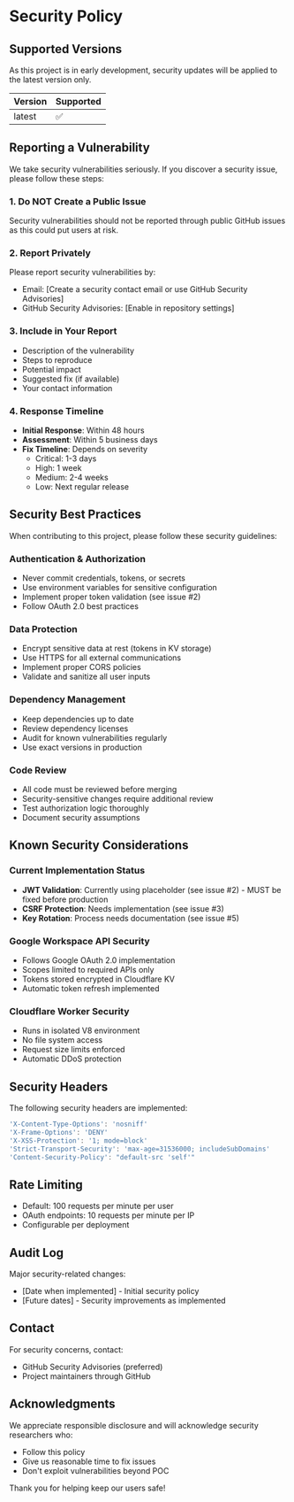 # Security Policy

## Supported Versions

As this project is in early development, security updates will be applied to the latest version only.

| Version | Supported          |
| ------- | ------------------ |
| latest  | :white_check_mark: |

## Reporting a Vulnerability

We take security vulnerabilities seriously. If you discover a security issue, please follow these steps:

### 1. Do NOT Create a Public Issue

Security vulnerabilities should not be reported through public GitHub issues as this could put users at risk.

### 2. Report Privately

Please report security vulnerabilities by:

- Email: [Create a security contact email or use GitHub Security Advisories]
- GitHub Security Advisories: [Enable in repository settings]

### 3. Include in Your Report

- Description of the vulnerability
- Steps to reproduce
- Potential impact
- Suggested fix (if available)
- Your contact information

### 4. Response Timeline

- **Initial Response**: Within 48 hours
- **Assessment**: Within 5 business days
- **Fix Timeline**: Depends on severity
  - Critical: 1-3 days
  - High: 1 week
  - Medium: 2-4 weeks
  - Low: Next regular release

## Security Best Practices

When contributing to this project, please follow these security guidelines:

### Authentication & Authorization
- Never commit credentials, tokens, or secrets
- Use environment variables for sensitive configuration
- Implement proper token validation (see issue #2)
- Follow OAuth 2.0 best practices

### Data Protection
- Encrypt sensitive data at rest (tokens in KV storage)
- Use HTTPS for all external communications
- Implement proper CORS policies
- Validate and sanitize all user inputs

### Dependency Management
- Keep dependencies up to date
- Review dependency licenses
- Audit for known vulnerabilities regularly
- Use exact versions in production

### Code Review
- All code must be reviewed before merging
- Security-sensitive changes require additional review
- Test authorization logic thoroughly
- Document security assumptions

## Known Security Considerations

### Current Implementation Status
- **JWT Validation**: Currently using placeholder (see issue #2) - MUST be fixed before production
- **CSRF Protection**: Needs implementation (see issue #3)
- **Key Rotation**: Process needs documentation (see issue #5)

### Google Workspace API Security
- Follows Google OAuth 2.0 implementation
- Scopes limited to required APIs only
- Tokens stored encrypted in Cloudflare KV
- Automatic token refresh implemented

### Cloudflare Worker Security
- Runs in isolated V8 environment
- No file system access
- Request size limits enforced
- Automatic DDoS protection

## Security Headers

The following security headers are implemented:
```typescript
'X-Content-Type-Options': 'nosniff'
'X-Frame-Options': 'DENY'
'X-XSS-Protection': '1; mode=block'
'Strict-Transport-Security': 'max-age=31536000; includeSubDomains'
'Content-Security-Policy': "default-src 'self'"
```

## Rate Limiting

- Default: 100 requests per minute per user
- OAuth endpoints: 10 requests per minute per IP
- Configurable per deployment

## Audit Log

Major security-related changes:
- [Date when implemented] - Initial security policy
- [Future dates] - Security improvements as implemented

## Contact

For security concerns, contact:
- GitHub Security Advisories (preferred)
- Project maintainers through GitHub

## Acknowledgments

We appreciate responsible disclosure and will acknowledge security researchers who:
- Follow this policy
- Give us reasonable time to fix issues
- Don't exploit vulnerabilities beyond POC

Thank you for helping keep our users safe!